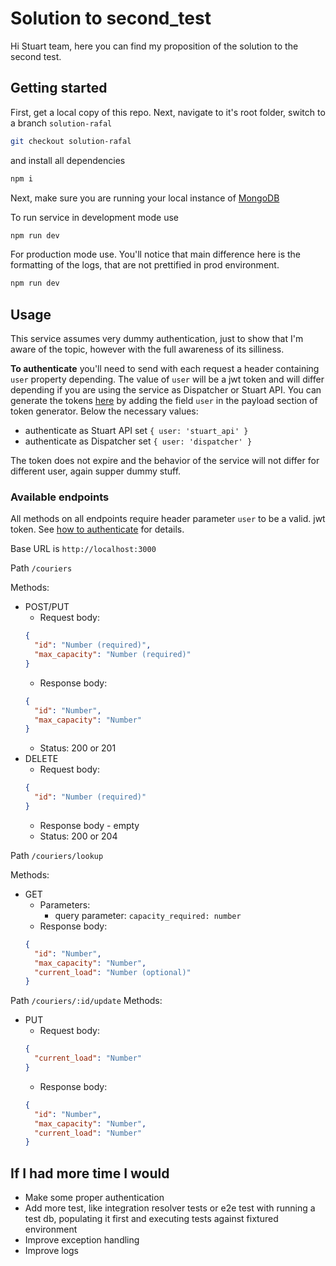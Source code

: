 # Solution to second_test

Hi Stuart team, here you can find my proposition of the solution to the second test.

## Getting started

First, get a local copy of this repo. Next, navigate to it's root folder, switch to a branch `solution-rafal` 

```bash
git checkout solution-rafal
```

and install all dependencies

```bash
npm i
```

Next, make sure you are running your local instance of [MongoDB](https://www.mongodb.com/)

To run service in development mode use

```bash
npm run dev
```

For production mode use. You'll notice that main difference here is the formatting of the logs, that are not prettified in prod environment.

```bash
npm run dev
```

## Usage

This service assumes very dummy authentication, just to show that I'm aware of the topic, however with the full awareness of its silliness.

**To authenticate** you'll need to send with each request a header containing `user` property depending. The value of `user` will be a jwt token and will differ depending if you are using the service as Dispatcher or Stuart API. You can generate the tokens [here](https://jwt.io/) by adding the field `user` in the payload section of token generator. Below the necessary values:

- authenticate as Stuart API set `{ user: 'stuart_api' }`
- authenticate as Dispatcher set `{ user: 'dispatcher' }`

The token does not expire and the behavior of the service will not differ for different user, again supper dummy stuff.

### Available endpoints

All methods on all endpoints require header parameter `user` to be a valid. jwt token. See [how to authenticate](#usage) for details.

Base URL is `http://localhost:3000`

Path `/couriers`

Methods:

- POST/PUT
  - Request body:
  ```json
  {
    "id": "Number (required)",
    "max_capacity": "Number (required)"
  }
  ```
  - Response body:
  ```json
  {
    "id": "Number",
    "max_capacity": "Number"
  }
  ```
  - Status: 200 or 201
- DELETE
  - Request body:
  ```json
  {
    "id": "Number (required)"
  }
  ```
  - Response body - empty
  - Status: 200 or 204

Path `/couriers/lookup`

Methods:

- GET
  - Parameters:
    - query parameter: `capacity_required: number`
  - Response body:
  ```json
  {
    "id": "Number",
    "max_capacity": "Number",
    "current_load": "Number (optional)"
  }
  ```

Path `/couriers/:id/update`
Methods:

- PUT
  - Request body:
  ```json
  {
    "current_load": "Number"
  }
  ```
  - Response body:
  ```json
  {
    "id": "Number",
    "max_capacity": "Number",
    "current_load": "Number"
  }
  ```

## If I had more time I would

- Make some proper authentication
- Add more test, like integration resolver tests or e2e test with running a test db, populating it first and executing tests against fixtured environment
- Improve exception handling
- Improve logs
